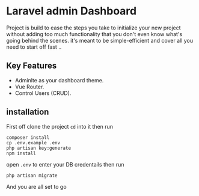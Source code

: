 # Laravel admin Dashboard

Project is build to ease the steps you take to initialize your new project without adding too much functionality that you don't even know what's going behind the scenes. it's meant to be simple-efficient and cover all you need to start off fast ..

## Key Features

- Adminlte as your dashboard theme.
- Vue Router.
- Control Users (CRUD).

## installation 

First off clone the project `cd` into it then run
```
composer install
cp .env.example .env
php artisan key:generate
npm install
```
open `.env` to enter your DB credentails then run 
```
php artisan migrate
```

And you are all set to go 